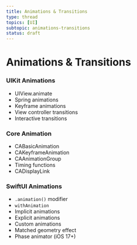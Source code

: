 ```yaml
---
title: Animations & Transitions
type: thread
topics: [UI]
subtopic: animations-transitions
status: draft
---
```


# Animations & Transitions


### UIKit Animations
- UIView.animate
- Spring animations
- Keyframe animations
- View controller transitions
- Interactive transitions

### Core Animation
- CABasicAnimation
- CAKeyframeAnimation
- CAAnimationGroup
- Timing functions
- CADisplayLink

### SwiftUI Animations
- `.animation()` modifier
- `withAnimation`
- Implicit animations
- Explicit animations
- Custom animations
- Matched geometry effect
- Phase animator (iOS 17+)


